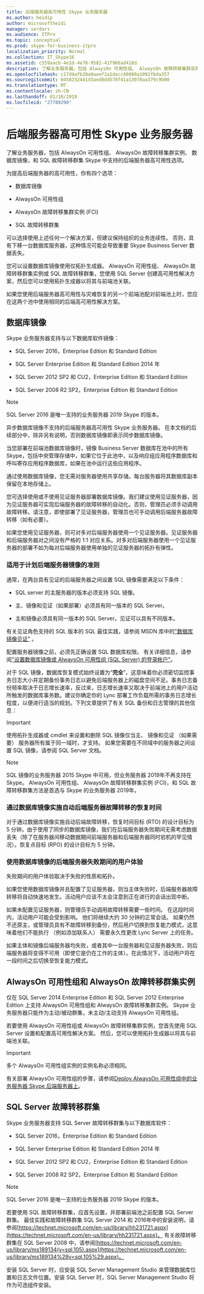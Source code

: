 ```yaml
---
title: 后端服务器高可用性 Skype 业务服务器
ms.author: heidip
author: microsoftheidi
manager: serdars
ms.audience: ITPro
ms.topic: conceptual
ms.prod: skype-for-business-itpro
localization_priority: Normal
ms.collection: IT_Skype16
ms.assetid: c559aacb-4e1d-4e78-9582-41f966ad418d
description: 了解业务服务器，包括 AlwaysOn 可用性组、 AlwaysOn 故障转移集群实例、 数据库镜像，和 SQL 故障转移群集 Skype 中支持的后端服务器高可用性选项。
ms.openlocfilehash: c17d4afb20a0aeef2a1dacc40080a1092fbda357
ms.sourcegitcommit: 0458232441d3aed8dd578f41a13078aa379c9b00
ms.translationtype: MT
ms.contentlocale: zh-CN
ms.lasthandoff: 01/10/2019
ms.locfileid: "27789290"
---
```

# <a name="back-end-server-high-availability-in-skype-for-business-server"></a>后端服务器高可用性 Skype 业务服务器
 
了解业务服务器，包括 AlwaysOn 可用性组、 AlwaysOn 故障转移集群实例、 数据库镜像，和 SQL 故障转移群集 Skype 中支持的后端服务器高可用性选项。
  
为提高后端服务器的高可用性，你有四个选项：
  
- 数据库镜像
    
- AlwaysOn 可用性组
    
- AlwaysOn 故障转移集群实例 (FCI)
    
- SQL 故障转移群集
    
可以选择使用上述任何一个解决方案，但建议保持组织的业务连续性。 否则，具有下移一台数据库服务器，这种情况可能会导致重要 Skype Business Server 数据丢失。 
  
您可以设置数据库镜像使用仅拓扑生成器。 AlwaysOn 可用性组、 AlwaysOn 故障转移群集实例或 SQL 故障转移群集，您使用 SQL Server 创建高可用性解决方案，然后您可以使用拓扑生成器以将其与前端池关联。
  
如果您使用后端服务器高可用性与灾难恢复的另一个前端池配对前端池上时，您应在这两个池中使用相同的后端高可用性解决方案。 
  
## <a name="database-mirroring"></a>数据库镜像

Skype 业务服务器支持与以下数据库软件镜像：
  
- SQL Server 2016，Enterprise Edition 和 Standard Edition

- SQL Server Enterprise Edition 和 Standard Edition 2014 年
    
- SQL Server 2012 SP2 和 CU2，Enterprise Edition 和 Standard Edition
    
- SQL Server 2008 R2 SP2，Enterprise Edition 和 Standard Edition

> [!NOTE]
> SQL Server 2016 是唯一支持的业务服务器 2019 Skype 的版本。
    
异步数据库镜像不支持的后端服务器高可用性 Skype 业务服务器。 在本文档的后续部分中，除非另有说明，否则数据库镜像即表示同步数据库镜像。 
  
当您部署在前端池数据库镜像时，镜像 Business Server 数据库在池中的所有 Skype，包括中央管理存储中，如果它位于此池中，以及响应组应用程序数据库和呼叫寄存应用程序数据库，如果在池中运行这些应用程序。 
  
通过使用数据库镜像，您无需对服务器使用共享存储。每台服务器将其数据库副本保留在本地存储上。 
  
您可选择使用或不使用见证服务器部署数据库镜像。我们建议使用见证服务器，因为见证服务器可实现后端服务器的故障转移的自动化。否则，管理员必须手动调用故障转移。请注意，即使部署了见证服务器，管理员也可手动调用后端服务器故障转移（如有必要）。
  
如果您使用见证服务器，则可对多对后端服务器使用一个见证服务器。见证服务器和后端服务器对之间没有严格的 1:1 对应关系。对多对后端服务器使用一个见证服务器的部署不如为每对后端服务器使用单独的见证服务器的拓扑有弹性。 
  
### <a name="guidelines-for-planning-back-end-server-mirroring"></a>适用于计划后端服务器镜像的准则

通常，在两台具有见证的后端服务器之间设置 SQL 镜像需要满足以下条件：
  
- SQL server 的主服务器的版本必须支持 SQL 镜像。
    
- 主、镜像和见证（如果部署）必须具有同一版本的 SQL Server。 
    
- 主和镜像必须具有同一版本的 SQL Server。见证可以具有不同版本。
    
有关见证角色支持的 SQL 版本的 SQL 最佳实践，请参阅 MSDN 库中的["数据库镜像见证"](https://go.microsoft.com/fwlink/p/?LinkId=247345) 。
  
配置服务器镜像之前，必须先正确设置 SQL 数据库权限。 有关详细信息，请参阅["设置数据库镜像或 AlwaysOn 可用性组 (SQL Server) 的登录帐户"](https://go.microsoft.com/fwlink/p/?LinkId=268454)。
  
对于 SQL 镜像，数据库恢复模式始终设置为“**完全**”，这意味着你必须密切监控事务日志大小并定期备份事务日志以避免后端服务器上的磁盘空间不足。事务日志备份频率取决于日志增长速率，反过来，日志增长速率又取决于前端池上的用户活动所触发的数据库事务数。建议你确定你的 Lync 部署工作负载所需的事务日志增长程度，以便进行适当的规划。下列文章提供了有关 SQL 备份和日志管理的其他信息：
  
> [!IMPORTANT]
> 使用拓扑生成器或 cmdlet 来设置和删除 SQL 镜像仅当主、 镜像和见证 （如果需要） 服务器所有属于同一域时，才支持。 如果您需要在不同域中的服务器之间设置 SQL 镜像，请参阅 SQL Server 文档。 

> [!NOTE]
> SQL 镜像的业务服务器 2015 Skype 中可用，但业务服务器 2019年不再支持在 Skype。 AlwaysOn 可用性组、 AlwaysOn 故障转移群集实例 (FCI)，和 SQL 故障转移群集方法是首选与 Skype 的业务服务器 2019年。
  
### <a name="recovery-time-for-automatic-back-end-server-failover-with-database-mirroring"></a>通过数据库镜像实施自动后端服务器故障转移的恢复时间

对于通过数据库镜像实施自动后端故障转移，恢复时间目标 (RTO) 的设计目标为 5 分钟。由于使用了同步的数据库镜像，我们在后端服务器失败期间无需考虑数据丢失（除了在服务器间移动数据期间前端服务器和后端服务器同时宕机的罕见情况）。恢复点目标 (RPO) 的设计目标为 5 分钟。
  
### <a name="user-experience-during-back-end-server-failure-with-database-mirroring"></a>使用数据库镜像的后端服务器失败期间的用户体验

失败期间的用户体验取决于失败的性质和拓扑。
  
如果您使用数据库镜像并且配置了见证服务器，则当主体失败时，后端服务器故障转移将自动快速地发生。活动用户应该不太会注意到正在进行的会话出现中断。
  
如果未配置见证服务器，则管理员手动调用故障转移需要一些时间。 在这段时间内，活动用户可能会受到影响。 他们将继续大约 30 分钟的正常会话。 如果仍然不还原主，或管理员具有不故障转移到备份，然后用户切换到恢复能力模式，这意味着他们不能执行 （例如添加联系人） 需要永久性更改 Lync Server 上的任务。
  
如果主体和镜像后端服务器均失败，或者其中一台服务器和见证服务器失败，则后端服务器将变得不可用（即使它是仍在工作的主体）。在此情况下，活动用户将在一段时间之后切换至恢复能力模式。
  
## <a name="alwayson-availability-groups-and-alwayson-failover-cluster-instances"></a>AlwaysOn 可用性组和 AlwaysOn 故障转移群集实例

仅在 SQL Server 2014 Enterprise Edition 和 SQL Server 2012 Enterprise Edition 上支持 AlwaysOn 可用性组和 AlwaysOn 故障转移集群实例。 Skype 业务服务器只能作为主动/被动群集，未主动/主动支持 AlwaysOn 可用性组。 
  
若要使用 AlwaysOn 可用性组或 AlwaysOn 故障转移集群实例，您首先使用 SQL Server 设置和配置高可用性解决方案。 然后，您可以使用拓扑生成器以将其与前端池关联。
  
> [!IMPORTANT]
> 多个 AlwaysOn 可用性组实例的实例名称必须相同。 
  
有关部署 AlwaysOn 可用性组的步骤，请参阅[Deploy AlwaysOn 可用性组中的业务服务器 Skype 后端服务器上](../../deploy/deploy-high-availability-and-disaster-recovery/alwayson-availability-group.md)。
  
## <a name="sql-server-failover-clustering"></a>SQL Server 故障转移群集

Skype 业务服务器支持 SQL Server 故障转移群集与以下数据库软件：
  
- SQL Server 2016，Enterprise Edition 和 Standard Edition

- SQL Server Enterprise Edition 和 Standard Edition 2014 年
    
- SQL Server 2012 SP2 和 CU2，Enterprise Edition 和 Standard Edition
    
- SQL Server 2008 R2 SP2，Enterprise Edition 和 Standard Edition

> [!NOTE]
> SQL Server 2016 是唯一支持的业务服务器 2019 Skype 的版本。
    
若要使用 SQL 故障转移群集，应首先设置，并部署前端池之前配置 SQL Server 群集。 最佳实践和故障转移群集 SQL Server 2014 和 2016年中的安装说明，请参阅[https://technet.microsoft.com/en-us/library/hh231721.aspx](https://technet.microsoft.com/en-us/library/hh231721.aspx)。 有关故障转移群集在 SQL Server 2008 中，请参阅[https://technet.microsoft.com/en-us/library/ms189134(v=sql.105).aspx](https://technet.microsoft.com/en-us/library/ms189134%28v=sql.105%29.aspx)。
  
安装 SQL Server 时，应安装 SQL Server Management Studio 来管理数据库位置和日志文件位置。安装 SQL Server 时，SQL Server Management Studio 将作为可选组件安装。
  


